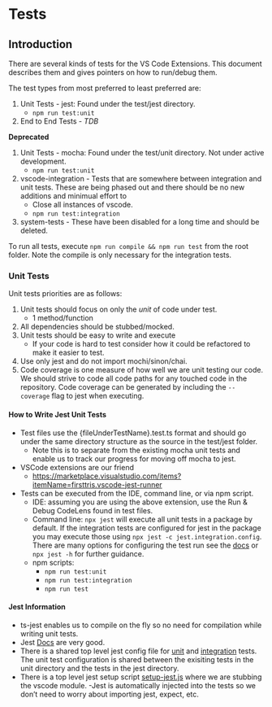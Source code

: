 # Tests

## Introduction

There are several kinds of tests for the VS Code Extensions. This document
describes them and gives pointers on how to run/debug them.

The test types from most preferred to least preferred are:

1. Unit Tests - jest: Found under the test/jest directory.
   - `npm run test:unit`
1. End to End Tests - _TDB_

**Deprecated**

1. Unit Tests - mocha: Found under the test/unit directory. Not under active development.
   - `npm run test:unit`
1. vscode-integration - Tests that are somewhere between integration and unit tests. These are being phased out and there should be no new additions and minimual effort to
   - Close all instances of vscode.
   - `npm run test:integration`
1. system-tests - These have been disabled for a long time and should be deleted.

To run all tests, execute `npm run compile && npm run test` from the root
folder. Note the compile is only necessary for the integration tests.

### Unit Tests

Unit tests priorities are as follows:

1. Unit tests should focus on only the _unit_ of code under test.
   - 1 method/function
1. All dependencies should be stubbed/mocked.
1. Unit tests should be easy to write and execute
   - If your code is hard to test consider how it could be refactored to make it easier to test.
1. Use only jest and do not import mochi/sinon/chai.
1. Code coverage is one measure of how well we are unit testing our code. We should strive to code all code paths for any touched code in the repository. Code coverage can be generated by including the `--coverage` flag to jest when executing.

#### How to Write Jest Unit Tests

- Test files use the {fileUnderTestName}.test.ts format and should go under the same directory structure as the source in the test/jest folder.
  - Note this is to separate from the existing mocha unit tests and enable us to track our progress for moving off mocha to jest.
- VSCode extensions are our friend
  - https://marketplace.visualstudio.com/items?itemName=firsttris.vscode-jest-runner
- Tests can be executed from the IDE, command line, or via npm script.
  - IDE: assuming you are using the above extension, use the Run & Debug CodeLens found in test files.
  - Command line: `npx jest` will execute all unit tests in a package by default. If the integration tests are configured for jest in the package you may execute those using `npx jest -c jest.integration.config`. There are many options for configuring the test run see the [docs](https://jestjs.io/docs/cli) or `npx jest -h` for further guidance.
  - npm scripts:
    - `npm run test:unit`
    - `npm run test:integration`
    - `npm run test`

#### Jest Information

- ts-jest enables us to compile on the fly so no need for compilation while writing unit tests.
- Jest [Docs](https://jestjs.io/docs/getting-started) are very good.
- There is a shared top level jest config file for [unit](https://github.com/forcedotcom/salesforcedx-vscode/blob/develop/config/jest.base.config.js) and [integration](https://github.com/forcedotcom/salesforcedx-vscode/blob/develop/config/jest.integration.config.js) tests. The unit test configuration is shared between the exisiting tests in the unit directory and the tests in the jest directory.
- There is a top level jest setup script [setup-jest.js](https://github.com/forcedotcom/salesforcedx-vscode/blob/develop/scripts/setup-jest.ts) where we are stubbing the vscode module.
  -Jest is automatically injected into the tests so we don’t need to worry about importing jest, expect, etc.
